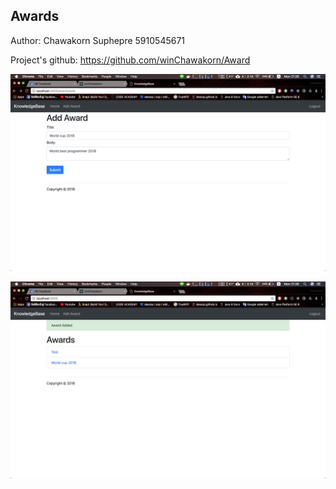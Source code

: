 ## Awards

Author: Chawakorn Suphepre 5910545671

Project's github: https://github.com/winChawakorn/Award

![](https://raw.githubusercontent.com/winChawakorn/Award/master/assets/Screen%20Shot%202561-09-10%20at%2021.26.13.png)

![](https://raw.githubusercontent.com/winChawakorn/Award/master/assets/Screen%20Shot%202561-09-10%20at%2021.26.16.png)
